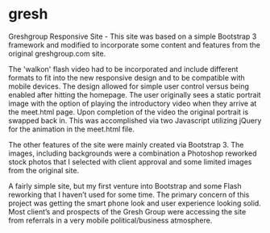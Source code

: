 # gresh
Greshgroup Responsive Site -
This site was based on a simple Bootstrap 3 framework and modified to incorporate some content and features from the original greshgroup.com site.

The 'walkon' flash video had to be incorporated and include different formats to fit into the new responsive design and to be compatible with mobile devices.  The design allowed for simple user control versus being enabled after hitting the homepage. The user originally sees a static portrait image with the option of playing the introductory video when they arrive at the meet.html page. Upon completion of the video the original portrait is swapped back in. This was accomplished via two Javascript utilizing jQuery for the animation in the meet.html file. 

The other features of the site were mainly created via Bootstrap 3. The images, including backgrounds were a combination a Photoshop reworked stock photos that I selected with client approval and some limited images from the original site.

A fairly simple site, but my first venture into Bootstrap and some Flash reworking that I haven’t used for some time. The primary concern of this project was getting the smart phone look and user experience looking solid. Most client’s and prospects of the Gresh Group were accessing the site from referrals in a very mobile political/business atmosphere. 

